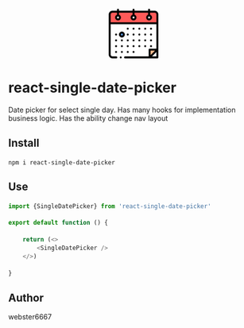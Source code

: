 <p align="center" style="text-align:center">
    <img src="./readme/ilustration.svg" alt="drawing" width="100"/>
</p>

# react-single-date-picker
Date picker for select single day.
Has many hooks for implementation business logic.
Has the ability change nav layout


## Install

```
npm i react-single-date-picker
```

## Use
```typescript jsx
import {SingleDatePicker} from 'react-single-date-picker'

export default function () {
    
    return (<>
        <SingleDatePicker />
    </>)
    
}
```

## Author
webster6667